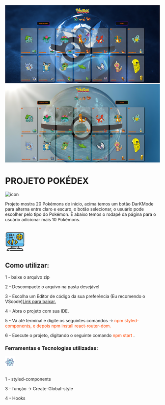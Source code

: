 <div>
    <img src="./images-readme/dark.png" />

<img src="./images-readme/ligth.png" />

##
<h1>PROJETO POKÉDEX</h1>
<img src="https://astram.salvador.br/wp-content/uploads/2021/01/astram-informe-sobre-a-bolsa-de-estudo-2021-livro-e-lapis-icon-ilustracao-conceito-de-educacao-isolado-138676-1095-626x381.jpg" alt="icon" style="width: 80px;" />
<p>Projeto mostra 20 Pokémons de início, acima temos um botão DarKMode 
para alterna entre claro e escuro, o botão selecionar, o usuário pode escolher pelo tipo do Pokémon. E abaixo temos o rodapé da página para o usuário adicionar mais 10 Pokémons.</p>
<br/>
<img src="./images-readme/icons8-programação-64.png"/>
<h2>Como utilizar:</h2>
<p>1 - baixe o arquivo zip</p>
<p>2 - Descompacte o arquivo na pasta desejável</p>
<p>3 - Escolha um Editor de código da sua preferência (Eu recomendo o VScode)<a href="https://code.visualstudio.com/">Link para baixar.</a></p>
<p>4 - Abra o projeto com sua IDE.</p>
<p>5 - Vá até terminal e digite os seguintes comandos -> <span style="color: #FF4500;">npm styled-components, e depois npm install react-router-dom.</span></p>
<p>6 - Execute o projeto, digitando o seguinte comando<span style="color: #FF4500;"> npm start</span> .</p>

<h3>Ferramentas e Tecnologias utilizadas:</h3>
<img src="./images-readme/react.png" alt="icons-react"/><br/>
<br/>
<p>1 - styled-components</p>
<p>3 - função -> Create-Global-style</p>
<p>4 - Hooks


</div>